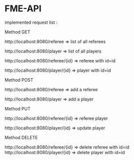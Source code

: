 # FME-API
implemented request list :

Method GET

http://localhost:8080/referee  => list of all referees

http://localhost:8080/player => list of all players

http://localhost:8080/referee/{id} => referee with id=id

http://localhost:8080/player/{id} => player with id=id

Method POST

http://localhost:8080/referee => add a referee

http://localhost:8080/player => add a player

Method PUT

http://localhost:8080/referee/{id} => referee player

http://localhost:8080/player/{id} => update player

Method DELETE

http://localhost:8080/referee/{id} => delete referee with id=id
http://localhost:8080/player/{id} => delete player with id=id
